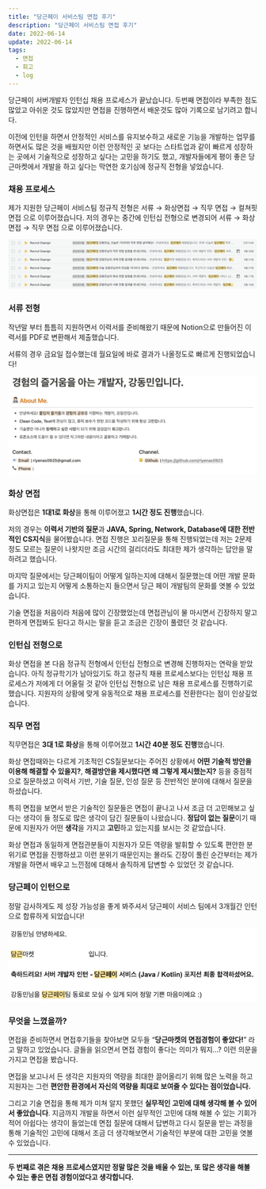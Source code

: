 ```yaml
---
title: "당근페이 서비스팀 면접 후기"
description: "당근페이 서비스팀 면접 후기"
date: 2022-06-14
update: 2022-06-14
tags:
  - 면접
  - 회고
  - log
---
```



당근페이 서버개발자 인턴십 채용 프로세스가 끝났습니다. 두번째 면접이라 부족한 점도 많았고 아쉬운 것도 많았지만 면접을 진행하면서 배운것도 많아 기록으로 남기려고 합니다.

이전에 인턴을 하면서 안정적인 서비스를 유지보수하고 새로운 기능을 개발하는 업무를 하면서도 많은 것을 배웠지만 이런 안정적인 곳 보다는 스타트업과 같이 빠르게 성장하는 곳에서 기술적으로 성장하고 싶다는 고민을 하기도 했고, 개발자들에게 평이 좋은 당근마켓에서 개발을 하고 싶다는 막연한 호기심에 정규직 전형을 넣었습니다.

### 채용 프로세스

제가 지원한 당근페이 서비스팀 정규직 전형은 서류 → 화상면접 → 직무 면접 → 컬쳐핏 면접 으로 이루어졌습니다. 저의 경우는 중간에 인턴십 전형으로 변경되어 서류 → 화상 면접 → 직무 면접 으로 이루어졌습니다.

![](images/img3.png)

### 서류 전형

작년말 부터 틈틈히 지원하면서 이력서를 준비해왔기 때문에 Notion으로 만들어진 이력서를 PDF로 변환해서 제출했습니다.

서류의 경우 금요일 접수했는데 월요일에 바로 결과가 나올정도로 빠르게 진행되었습니다!


![](images/img1.jpg)


### 화상 면접

화상면접은 **1대1로 화상**을 통해 이루어졌고 **1시간 정도 진행**했습니다.

저의 경우는 **이력서 기반의 질문**과 **JAVA, Spring, Network, Database에 대한 전반적인 CS지식**을 물어봤습니다. 면접 진행은 꼬리질문을 통해 진행되었는데 저는 2문제 정도 모르는 질문이 나왓지만 조금 시간의 걸리더라도 최대한 제가 생각하는 답안을 말하려고 했습니다.

마지막 질문에서는 당근페이팀이 어떻게 일하는지에 대해서 질문했는데 어떤 개발 문화를 가지고 있는지 어떻게 소통하는지 들으면서 당근 페이 개발팀의 문화를 엿볼 수 있었습니다.

기술 면접을 처음이라 처음에 많이 긴장했었는데 면접관님이 물 마시면서 긴장하지 말고 편하게 면접봐도 된다고 하시는 말을 듣고 조금은 긴장이 풀렸던 것 같습니다.

### 인턴십 전형으로

화상 면접을 본 다음 정규직 전형에서 인턴십 전형으로 변경해 진행하자는 연락을 받았습니다. 아직 정규학기가 남아있기도 하고 정규직 채용 프로세스보다는 인턴십 채용 프로세스가 저에게 더 어울릴 것 같아 인턴십 전형으로 남은 채용 프로세스를 진행하기로 했습니다. 지원자의 상황에 맞게 유동적으로 채용 프로세스를 전환한다는 점이 인상깊었습니다.

### 직무 면접

직무면접은 **3대 1로 화상**을 통해 이루어졌고 **1시간 40분 정도 진행**했습니다.

화상 면접때와는 다르게 기초적인 CS질문보다는 주어진 상황에서 **어떤 기술적 방안을 이용해 해결할 수 있을지?**, **해결방안을 제시했다면 왜 그렇게 제시했는지?** 등을 중점적으로 질문하셨고 이력서 기반, 기술 질문, 인성 질문 등 전반적인 분야에 대해서 질문을 하셨습니다.

특히 면접을 보면서 받은 기술적인 질문들은 면접이 끝나고 나서 조금 더 고민해보고 싶다는 생각이 들 정도로 많은 생각이 담긴 질문들이 나왔습니다. **정답이 없는 질문**이기 때문에 지원자가 어떤 **생각**을 가지고 **고민**하고 있는지를 보시는 것 같았습니다.

화상 면접과 동일하게 면접관분들이 지원자가 모든 역량을 발휘할 수 있도록 편안한 분위기로 면접을 진행하셨고 이런 분위기 때문인지는 몰라도 긴장이 풀린 순간부터는 제가 개발을 하면서 배우고 느낀점에 대해서 솔직하게 답변할 수 있었던 것 같습니다.

### 당근페이 인턴으로

정말 감사하게도 제 성장 가능성을 좋게 봐주셔서 당근페이 서비스 팀에서 3개월간 인턴으로 합류하게 되었습니다!

![](images/img2.jpg)

### 무엇을 느꼈을까?

면접을 준비하면서 면접후기들을 찾아보면 모두들 “**당근마켓의 면접경험이 좋았다!**” 라고 말하고 있었습니다. 글들을 읽으면서 면접 경험이 좋다는 의미가 뭐지…? 이런 의문을 가지고 면접을 봤습니다.

면접을 보고나서 든 생각은 지원자의 역량을 최대한 끌어올리기 위해 많은 노력을 하고 지원자는 그런 **편안한 환경에서 자신의 역량을 최대로 보여줄 수 있다는 점이었습니다.**

그리고 기술 면접을 통해 제가 미쳐 알지 못했던 **실무적인 고민에 대해 생각해 볼 수 있어서 좋았습니다**. 지금까지 개발을 하면서 이런 실무적인 고민에 대해 해볼 수 있는 기회가 적어 아쉽다는 생각이 들었는데 면접 질문에 대해서 답변하고 다시 질문을 받는 과정을 통해 기술적인 고민에 대해서 조금 더 생각해보면서 기술적인 부분에 대한 고민을 엿볼 수 있었습니다.

---

**두 번째로 겪은 채용 프로세스였지만 정말 많은 것을 배울 수 있는, 또 많은 생각을 해볼 수 있는 좋은 면접 경험이었다고 생각합니다.**